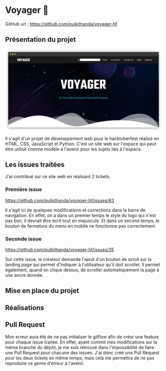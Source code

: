 # Voyager 🚀

GitHub url : <https://github.com/pulkithanda/voyager-hf>

## Présentation du projet

![](../.vuepress/assets/img/voyager_landing_page.png)

Il s'agit d'un projet de développement web pour le hacktoberfest réalisé en HTML, CSS, JavaScript et Python.
C'est un site web sur l'espace qui peut être utilisé comme modèle à l'avenir pour les sujets liés à l'espace.

## Les issues traitées
J'ai contribué sur ce site web en réalisant 2 tickets.

### Première issue
<https://github.com/pulkithanda/voyager-hf/issues/63>

Il s'agit ici de quelques modifications et corrections dans la barre de navigation. 
En effet, on a dans un premier temps le style du logo qui n'est pas bon, il devrait être écrit tout en majuscule. 
Et dans un second temps, le bouton de fermeture du menu en mobile ne fonctionne pas correctement.

### Seconde issue
<https://github.com/pulkithanda/voyager-hf/issues/35>

Sur cette issue, le créateur demande l'ajout d'un bouton de scroll sur la landing page qui permet d'indiquer à l'utilisateur qu'il doit scroller. 
Il permet également, quand on clique dessus, de scroller automatiquement la page à une ancre donnée.

## Mise en place du projet

## Réalisations

## Pull Request

Mon erreur aura été de ne pas initialiser le gitflow afin de créer une feature pour chaque issue traitée.
En effet, ayant commit mes modifications sur la même branche du dépôt, je me suis retrouvé dans l'impossibilité de faire une Pull Request pour chacune des issues.
J'ai donc créé une Pull Request pour les deux tickets en même temps, mais cela me permettra de ne pas reproduire ce genre d'erreur à l'avenir. 
